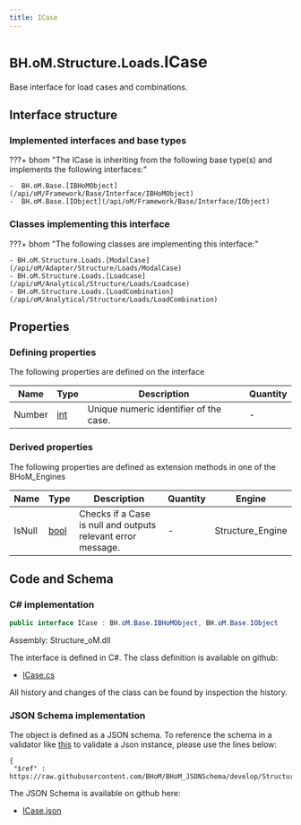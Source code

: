 ```yaml
---
title: ICase
---
```


# <small>BH.oM.Structure.Loads.</small>**ICase**

Base interface for load cases and combinations.

## Interface structure

### Implemented interfaces and base types

???+ bhom "The ICase is inheriting from the following base type(s) and implements the following interfaces:"

    -  BH.oM.Base.[IBHoMObject](/api/oM/Framework/Base/Interface/IBHoMObject)
    -  BH.oM.Base.[IObject](/api/oM/Framework/Base/Interface/IObject)


### Classes implementing this interface

???+ bhom "The following classes are implementing this interface:"

    - BH.oM.Structure.Loads.[ModalCase](/api/oM/Adapter/Structure/Loads/ModalCase)
    - BH.oM.Structure.Loads.[Loadcase](/api/oM/Analytical/Structure/Loads/Loadcase)
    - BH.oM.Structure.Loads.[LoadCombination](/api/oM/Analytical/Structure/Loads/LoadCombination)


## Properties



### Defining properties

The following properties are defined on the interface

| Name             | Type             | Description      | Quantity         |
|------------------|------------------|------------------|------------------|
| Number | [int](https://learn.microsoft.com/en-us/dotnet/api/System.Int32?view=netstandard-2.0) | Unique numeric identifier of the case. | - |


### Derived properties

The following properties are defined as extension methods in one of the BHoM_Engines

| Name             | Type             | Description      | Quantity         | Engine           |
|------------------|------------------|------------------|------------------|------------------|
| IsNull | [bool](https://learn.microsoft.com/en-us/dotnet/api/System.Boolean?view=netstandard-2.0) | Checks if a Case is null and outputs relevant error message. | - | Structure_Engine |


## Code and Schema

### C# implementation

``` C# title="C#"
public interface ICase : BH.oM.Base.IBHoMObject, BH.oM.Base.IObject
```

Assembly: Structure_oM.dll

The interface is defined in C#. The class definition is available on github:

- [ICase.cs](https://github.com/BHoM/BHoM/blob/develop/Structure_oM/Loads\ICase.cs)

All history and changes of the class can be found by inspection the history.
### JSON Schema implementation

The object is defined as a JSON schema. To reference the schema in a validator like [this](https://www.jsonschemavalidator.net/) to validate a Json instance, please use the lines below:

``` { .json .copy .select } title="JSON Schema"
{
 "$ref" : https://raw.githubusercontent.com/BHoM/BHoM_JSONSchema/develop/Structure_oM/Loads/ICase.json}
```

The JSON Schema is available on github here:

- [ICase.json](https://github.com/BHoM/BHoM_JSONSchema/blob/develop/Structure_oM/Loads/ICase.json)
